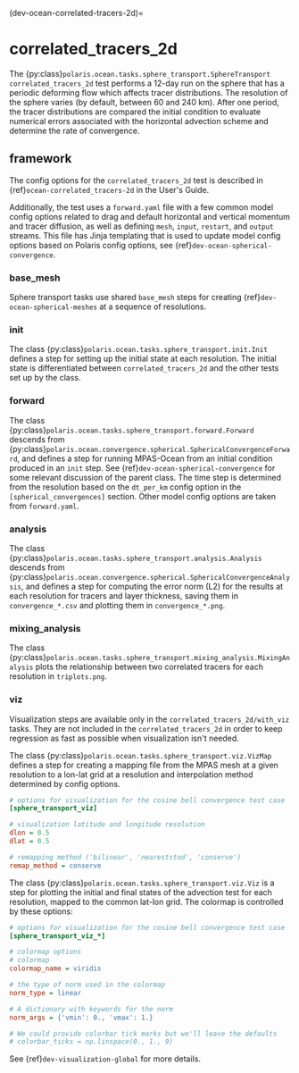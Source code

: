 (dev-ocean-correlated-tracers-2d)=

# correlated_tracers_2d

The {py:class}`polaris.ocean.tasks.sphere_transport.SphereTransport`
`correlated_tracers_2d` test performs a 12-day run on the sphere that has a periodic
deforming flow which affects tracer distributions. The resolution of the
sphere varies (by default, between 60 and 240 km). After one period, the
tracer distributions are compared the initial condition to evaluate numerical
errors associated with the horizontal advection scheme and determine the rate
of convergence.

## framework

The config options for the `correlated_tracers_2d` test is described in 
{ref}`ocean-correlated_tracers-2d` in the User's Guide.

Additionally, the test uses a `forward.yaml` file with a few common
model config options related to drag and default horizontal and
vertical momentum and tracer diffusion, as well as defining `mesh`, `input`,
`restart`, and `output` streams.  This file has Jinja templating that is
used to update model config options based on Polaris config options, see
{ref}`dev-ocean-spherical-convergence`.

### base_mesh

Sphere transport tasks use shared `base_mesh` steps for creating
{ref}`dev-ocean-spherical-meshes` at a sequence of resolutions.

### init

The class {py:class}`polaris.ocean.tasks.sphere_transport.init.Init`
defines a step for setting up the initial state at each resolution. The
initial state is differentiated between `correlated_tracers_2d` and the other tests
set up by the class.

### forward

The class {py:class}`polaris.ocean.tasks.sphere_transport.forward.Forward`
descends from {py:class}`polaris.ocean.convergence.spherical.SphericalConvergenceForward`,
and defines a step for running MPAS-Ocean from an initial condition produced in
an `init` step. See {ref}`dev-ocean-spherical-convergence` for some relevant
discussion of the parent class. The time step is determined from the resolution
based on the `dt_per_km` config option in the `[spherical_convergences]` 
section.  Other model config options are taken from `forward.yaml`.

### analysis

The class {py:class}`polaris.ocean.tasks.sphere_transport.analysis.Analysis`
descends from
{py:class}`polaris.ocean.convergence.spherical.SphericalConvergenceAnalysis`,
and defines a step for computing the error norm (L2) for the results
at each resolution for tracers and layer thickness, saving them in
`convergence_*.csv` and plotting them in `convergence_*.png`.

### mixing_analysis

The class {py:class}`polaris.ocean.tasks.sphere_transport.mixing_analysis.MixingAnalysis`
plots the relationship between two correlated tracers for each resolution in
`triplots.png`.

### viz

Visualization steps are available only in the `correlated_tracers_2d/with_viz`
tasks.  They are not included in the `correlated_tracers_2d` in order to keep regression
as fast as possible when visualization isn't needed.

The class {py:class}`polaris.ocean.tasks.sphere_transport.viz.VizMap`
defines a step for creating a mapping file from the MPAS mesh at a given
resolution to a lon-lat grid at a resolution and interpolation method 
determined by config options.

```cfg
# options for visualization for the cosine bell convergence test case
[sphere_transport_viz]

# visualization latitude and longitude resolution
dlon = 0.5
dlat = 0.5

# remapping method ('bilinear', 'neareststod', 'conserve')
remap_method = conserve
```

The class {py:class}`polaris.ocean.tasks.sphere_transport.viz.Viz`
is a step for plotting the initial and final states of the advection test for
each resolution, mapped to the common lat-lon grid.  The colormap is controlled
by these options:

```cfg
# options for visualization for the cosine bell convergence test case
[sphere_transport_viz_*]

# colormap options
# colormap
colormap_name = viridis

# the type of norm used in the colormap
norm_type = linear

# A dictionary with keywords for the norm
norm_args = {'vmin': 0., 'vmax': 1.}

# We could provide colorbar tick marks but we'll leave the defaults
# colorbar_ticks = np.linspace(0., 1., 9)
```

See {ref}`dev-visualization-global` for more details.
